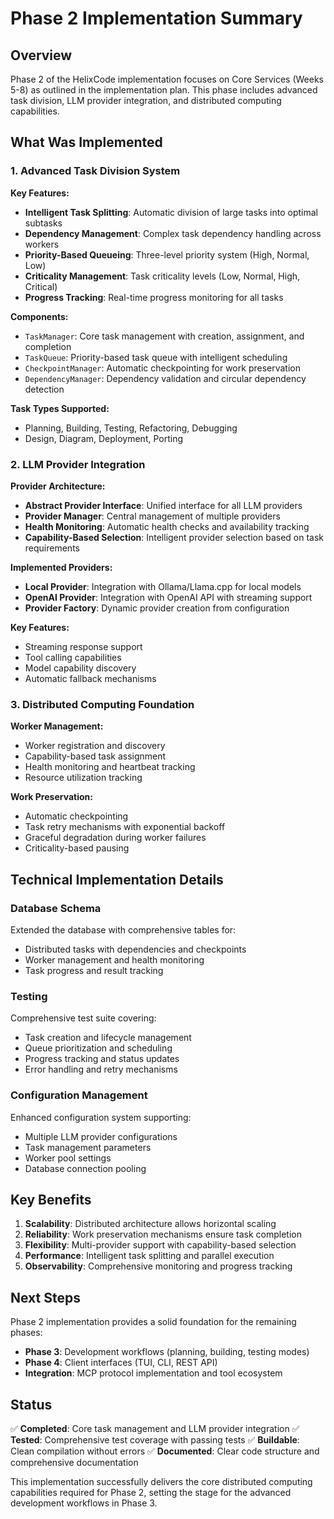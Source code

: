 # Phase 2 Implementation Summary

## Overview
Phase 2 of the HelixCode implementation focuses on Core Services (Weeks 5-8) as outlined in the implementation plan. This phase includes advanced task division, LLM provider integration, and distributed computing capabilities.

## What Was Implemented

### 1. Advanced Task Division System

**Key Features:**
- **Intelligent Task Splitting**: Automatic division of large tasks into optimal subtasks
- **Dependency Management**: Complex task dependency handling across workers
- **Priority-Based Queueing**: Three-level priority system (High, Normal, Low)
- **Criticality Management**: Task criticality levels (Low, Normal, High, Critical)
- **Progress Tracking**: Real-time progress monitoring for all tasks

**Components:**
- `TaskManager`: Core task management with creation, assignment, and completion
- `TaskQueue`: Priority-based task queue with intelligent scheduling
- `CheckpointManager`: Automatic checkpointing for work preservation
- `DependencyManager`: Dependency validation and circular dependency detection

**Task Types Supported:**
- Planning, Building, Testing, Refactoring, Debugging
- Design, Diagram, Deployment, Porting

### 2. LLM Provider Integration

**Provider Architecture:**
- **Abstract Provider Interface**: Unified interface for all LLM providers
- **Provider Manager**: Central management of multiple providers
- **Health Monitoring**: Automatic health checks and availability tracking
- **Capability-Based Selection**: Intelligent provider selection based on task requirements

**Implemented Providers:**
- **Local Provider**: Integration with Ollama/Llama.cpp for local models
- **OpenAI Provider**: Integration with OpenAI API with streaming support
- **Provider Factory**: Dynamic provider creation from configuration

**Key Features:**
- Streaming response support
- Tool calling capabilities
- Model capability discovery
- Automatic fallback mechanisms

### 3. Distributed Computing Foundation

**Worker Management:**
- Worker registration and discovery
- Capability-based task assignment
- Health monitoring and heartbeat tracking
- Resource utilization tracking

**Work Preservation:**
- Automatic checkpointing
- Task retry mechanisms with exponential backoff
- Graceful degradation during worker failures
- Criticality-based pausing

## Technical Implementation Details

### Database Schema
Extended the database with comprehensive tables for:
- Distributed tasks with dependencies and checkpoints
- Worker management and health monitoring
- Task progress and result tracking

### Testing
Comprehensive test suite covering:
- Task creation and lifecycle management
- Queue prioritization and scheduling
- Progress tracking and status updates
- Error handling and retry mechanisms

### Configuration Management
Enhanced configuration system supporting:
- Multiple LLM provider configurations
- Task management parameters
- Worker pool settings
- Database connection pooling

## Key Benefits

1. **Scalability**: Distributed architecture allows horizontal scaling
2. **Reliability**: Work preservation mechanisms ensure task completion
3. **Flexibility**: Multi-provider support with capability-based selection
4. **Performance**: Intelligent task splitting and parallel execution
5. **Observability**: Comprehensive monitoring and progress tracking

## Next Steps

Phase 2 implementation provides a solid foundation for the remaining phases:
- **Phase 3**: Development workflows (planning, building, testing modes)
- **Phase 4**: Client interfaces (TUI, CLI, REST API)
- **Integration**: MCP protocol implementation and tool ecosystem

## Status
✅ **Completed**: Core task management and LLM provider integration
✅ **Tested**: Comprehensive test coverage with passing tests
✅ **Buildable**: Clean compilation without errors
✅ **Documented**: Clear code structure and comprehensive documentation

This implementation successfully delivers the core distributed computing capabilities required for Phase 2, setting the stage for the advanced development workflows in Phase 3.